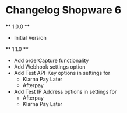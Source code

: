 # Changelog Shopware 6

** 1.0.0 **

* Initial Version

** 1.1.0 **

* Add orderCapture functionality
* Add Webhook settings option
* Add Test API-Key options in settings for 
    * Klarna Pay Later
    * Afterpay
* Add Test IP Address options in settings for 
    * Afterpay
    * Klarna Pay Later
